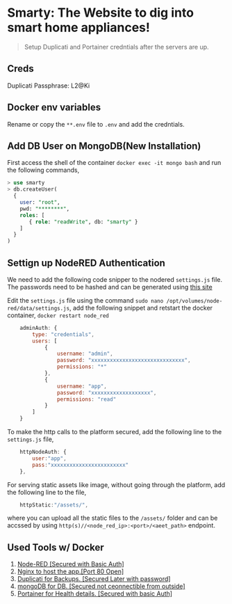 # Smarty: The Website to dig into smart home appliances!
> Setup Duplicati and Portainer credntials after the servers are up.

## Creds
Duplicati Passphrase: L2@Ki

## Docker env variables
Rename or copy the `**.env` file to `.env` and add the credntials.

## Add DB User on MongoDB(New Installation)
First access the shell of the container `docker exec -it mongo bash` and run the following commands,

```sql
> use smarty
> db.createUser(
  {
    user: "root",
    pwd: "********", 
    roles: [
       { role: "readWrite", db: "smarty" }
    ]
  }
)
```

## Settign up NodeRED Authentication

We need to add the following code snipper to the nodered `settings.js` file. The passwords need to be hashed and can be generated using [this site](https://www.devglan.com/online-tools/bcrypt-hash-generator)

Edit the `settings.js` file using the command `sudo nano /opt/volumes/node-red/data/settings.js`, add the following snippet and retstart the docker container, `docker restart node_red`

```js
    adminAuth: {
        type: "credentials",
        users: [
            {
                username: "admin",
                password: "xxxxxxxxxxxxxxxxxxxxxxxxxxxxxx",
                permissions: "*"
            },
            {
                username: "app",
                password: "xxxxxxxxxxxxxxxxxxx",
                permissions: "read"
            }
        ]
    }
```
To make the http calls to the platform secured, add the following line to the `settings.js` file,

```js
    httpNodeAuth: {
        user:"app",
        pass:"xxxxxxxxxxxxxxxxxxxxxxxx"
    },
```

For serving static assets like image, without going through the platform, add the following line to the file,

```js
    httpStatic:"/assets/",
```
where you can upload all the static files to the `/assets/` folder and can be accssed by using `http(s)//<node_red_ip>:<port>/<aeet_path>` endpoint.

## Used Tools w/ Docker
1. [Node-RED [Secured with Basic Auth]](https://nodered.org/)
2. [Nginx to host the app.[Port 80 Open]](https://www.nginx.com/)
3. [Duplicati for Backups. [Secured Later with password]](https://www.duplicati.com/)
4. [mongoDB for DB. [Secured not ceonnectible from outside]](https://www.mongodb.com/)
5. [Portainer for Health details. [Secured with basic Auth]](https://www.portainer.io/)